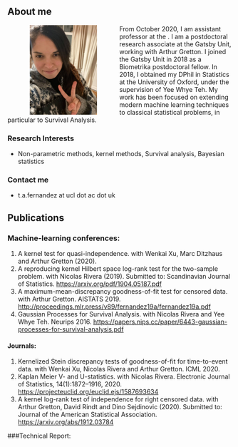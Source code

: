 
## About me

<img src="https://raw.githubusercontent.com/TamaraFA/TamaraFA.github.io/master/Tam.jpg" width="30%" height="30%" align="left" hspace="50"/>

From October 2020, I am assistant professor at the . I am a postdoctoral research associate at the Gatsby Unit, working with Arthur Gretton. I joined the Gatsby Unit in 2018 as a Biometrika postdoctoral fellow. In 2018, I obtained my DPhil in Statistics at the University of Oxford, under the supervision of Yee Whye Teh. My work has been focused on extending modern machine learning techniques to classical statistical problems, in particular to Survival Analysis. 

### Research Interests
- Non-parametric methods, kernel methods, Survival analysis, Bayesian statistics

### Contact me
-  t.a.fernandez at ucl dot ac dot uk

## Publications
### Machine-learning conferences:
1. A kernel test for quasi-independence. with Wenkai Xu, Marc Ditzhaus and Arthur Gretton (2020). 
2. A reproducing kernel Hilbert space log-rank test for the two-sample problem. with Nicolas Rivera (2019).  Submitted to: Scandinavian Journal of Statistics. https://arxiv.org/pdf/1904.05187.pdf
3. A maximum-mean-discrepancy goodness-of-fit test for censored data. with Arthur Gretton. AISTATS 2019.
http://proceedings.mlr.press/v89/fernandez19a/fernandez19a.pdf
4. Gaussian Processes for Survival Analysis. with Nicolas Rivera and Yee Whye Teh. Neurips 2016. https://papers.nips.cc/paper/6443-gaussian-processes-for-survival-analysis.pdf
#### Journals:
1. Kernelized Stein discrepancy tests of goodness-of-fit for time-to-event data. with Wenkai Xu, Nicolas Rivera and Arthur Gretton.  ICML 2020.
2. Kaplan Meier V- and U-statistics. with Nicolas Rivera. Electronic Journal of Statistics, 14(1):1872–1916, 2020. https://projecteuclid.org/euclid.ejs/1587693634
3. A kernel log-rank test of independence for right censored data. with Arthur Gretton, David Rindt and Dino Sejdinovic (2020). Submitted to: Journal of the American Statistical Association. https://arxiv.org/abs/1912.03784

###Technical Report:
